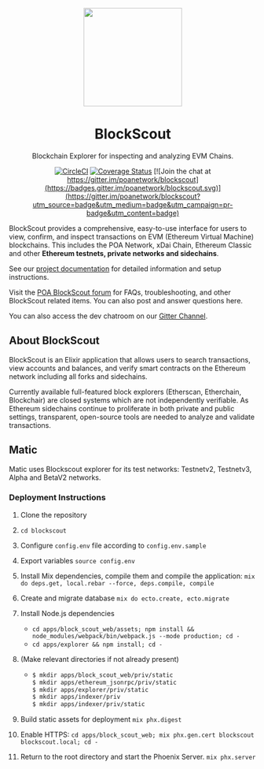 <p align="center">
  <a href="https://blockscout.com">
    <img width="200" src="https://blockscout.com/poa/core/android-chrome-192x192.png" \>
  </a>
</p>

<h1 align="center">BlockScout</h1>
<p align="center">Blockchain Explorer for inspecting and analyzing EVM Chains.</p>
<div align="center">

[![CircleCI](https://circleci.com/gh/poanetwork/blockscout.svg?style=svg&circle-token=f8823a3d0090407c11f87028c73015a331dbf604)](https://circleci.com/gh/poanetwork/blockscout) [![Coverage Status](https://coveralls.io/repos/github/poanetwork/blockscout/badge.svg?branch=master)](https://coveralls.io/github/poanetwork/blockscout?branch=master) [![Join the chat at https://gitter.im/poanetwork/blockscout](https://badges.gitter.im/poanetwork/blockscout.svg)](https://gitter.im/poanetwork/blockscout?utm_source=badge&utm_medium=badge&utm_campaign=pr-badge&utm_content=badge)

</div>

BlockScout provides a comprehensive, easy-to-use interface for users to view, confirm, and inspect transactions on EVM (Ethereum Virtual Machine) blockchains. This includes the POA Network, xDai Chain, Ethereum Classic and other **Ethereum testnets, private networks and sidechains**.

See our [project documentation](https://docs.blockscout.com/) for detailed information and setup instructions.

Visit the [POA BlockScout forum](https://forum.poa.network/c/blockscout) for FAQs, troubleshooting, and other BlockScout related items. You can also post and answer questions here.

You can also access the dev chatroom on our [Gitter Channel](https://gitter.im/poanetwork/blockscout).

## About BlockScout

BlockScout is an Elixir application that allows users to search transactions, view accounts and balances, and verify smart contracts on the Ethereum network including all forks and sidechains.

Currently available full-featured block explorers (Etherscan, Etherchain, Blockchair) are closed systems which are not independently verifiable.  As Ethereum sidechains continue to proliferate in both private and public settings, transparent, open-source tools are needed to analyze and validate transactions.

## Matic 
Matic uses Blockscout explorer for its test networks: Testnetv2, Testnetv3, Alpha and BetaV2 networks.

### Deployment Instructions

1. Clone the repository
2. `cd blockscout`
3. Configure `config.env` file according to `config.env.sample`
4. Export variables `source config.env`
5. Install Mix dependencies, compile them and compile the application: `mix do deps.get, local.rebar --force, deps.compile, compile`
6. Create and migrate database `mix do ecto.create, ecto.migrate`
7. Install Node.js dependencies

    - `cd apps/block_scout_web/assets; npm install && node_modules/webpack/bin/webpack.js --mode production; cd -`
    - `cd apps/explorer && npm install; cd -`
8. (Make relevant directories if not already present)
    - ```bash 
      $ mkdir apps/block_scout_web/priv/static
      $ mkdir apps/ethereum_jsonrpc/priv/static
      $ mkdir apps/explorer/priv/static
      $ mkdir apps/indexer/priv
      $ mkdir apps/indexer/priv/static
      ```
9. Build static assets for deployment `mix phx.digest`
10. Enable HTTPS: `cd apps/block_scout_web; mix phx.gen.cert blockscout blockscout.local; cd -`
11. Return to the root directory and start the Phoenix Server. `mix phx.server`
